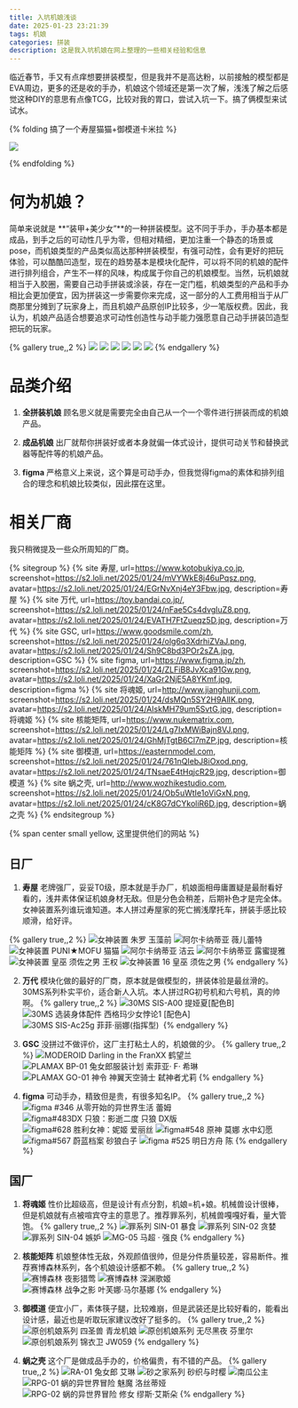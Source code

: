 ```yaml
---
title: 入坑机娘浅谈
date: 2025-01-23 23:21:39
tags: 机娘
categories: 拼装
description: 这是我入坑机娘在网上整理的一些相关经验和信息
---
```


临近春节，手又有点痒想要拼装模型，但是我并不是高达粉，以前接触的模型都是EVA周边，更多的还是收的手办，机娘这个领域还是第一次了解，浅浅了解之后感觉这种DIY的意思有点像TCG，比较对我的胃口，尝试入坑一下。搞了俩模型来试试水。

{% folding 搞了一个寿屋猫猫+御模道卡米拉 %}

![](https://s2.loli.net/2025/01/24/zHnX3rlbwJipmyo.jpg)

{% endfolding %}




# 何为机娘？
简单来说就是 **“装甲+美少女”**的一种拼装模型。这不同于手办，手办基本都是成品，到手之后的可动性几乎为零，但相对精细，更加注重一个静态的场景或pose，而机娘类型的产品类似高达那种拼装模型，有强可动性，会有更好的把玩体验，可以酷酷凹造型，现在的趋势基本是模块化配件，可以将不同的机娘的配件进行排列组合，产生不一样的风味，构成属于你自己的机娘模型。当然，玩机娘就相当于入胶圈，需要自己动手拼装或涂装，存在一定门槛，机娘类型的产品和手办相比会更加便宜，因为拼装这一步需要你来完成，这一部分的人工费用相当于从厂商那里分摊到了玩家身上，而且机娘产品原创IP比较多，少一笔版权费。因此，我认为，机娘产品适合想要追求可动性创造性与动手能力强愿意自己动手拼装凹造型把玩的玩家。

{% gallery true,,2 %}
![](https://s2.loli.net/2025/01/24/G3tIdKmZRNEnFoO.jpg)
![](https://s2.loli.net/2025/01/24/JDydvNl5iH4ZtTG.jpg)
![](https://s2.loli.net/2025/01/24/c1k65CbAxJRQotH.jpg)
![](https://s2.loli.net/2025/01/24/Vo3B7TlCz4Ickxp.jpg)
![](https://s2.loli.net/2025/01/24/cs4FzbEN562L8Iq.jpg)
![](https://s2.loli.net/2025/01/24/zSPDw2tNIpYMilX.jpg)
{% endgallery %}

# 品类介绍

1. **全拼装机娘**
顾名思义就是需要完全由自己从一个一个零件进行拼装而成的机娘产品。


2. **成品机娘**
出厂就帮你拼装好或者本身就偏一体式设计，提供可动关节和替换武器等配件等的机娘产品。


3. **figma**
严格意义上来说，这个算是可动手办，但我觉得figma的素体和排列组合的理念和机娘比较类似，因此摆在这里。


# 相关厂商
我只稍微提及一些众所周知的厂商。



{% sitegroup %}
{% site 寿屋, url=https://www.kotobukiya.co.jp, screenshot=https://s2.loli.net/2025/01/24/mVYWkE8j46uPqsz.png, avatar=https://s2.loli.net/2025/01/24/EGrNvXnj4eY3Fbw.jpg, description=寿屋 %}
{% site 万代, url=https://toy.bandai.co.jp/, screenshot=https://s2.loli.net/2025/01/24/nFae5Cs4dvgIuZ8.png, avatar=https://s2.loli.net/2025/01/24/EVATH7FtZueqz5D.jpg, description=万代 %}
{% site GSC, url=https://www.goodsmile.com/zh, screenshot=https://s2.loli.net/2025/01/24/olg6q3XdrhiZVaJ.png, avatar=https://s2.loli.net/2025/01/24/Sh9C8bd3POr2sZA.jpg, description=GSC %}
{% site figma, url=https://www.figma.jp/zh, screenshot=https://s2.loli.net/2025/01/24/ZLFiB8JvXca91Gw.png, avatar=https://s2.loli.net/2025/01/24/XaGr2NjE5A8YKmf.jpg, description=figma %}
{% site 将魂姬, url=http://www.jianghunji.com, screenshot=https://s2.loli.net/2025/01/24/dsMQn5SY2H9AlIK.png, avatar=https://s2.loli.net/2025/01/24/AIskMH79um5SvtG.jpg, description=将魂姬 %}
{% site 核能矩阵, url=https://www.nukematrix.com, screenshot=https://s2.loli.net/2025/01/24/Lg7IxMWiBajn8VJ.png, avatar=https://s2.loli.net/2025/01/24/GhMjTgtB6Cl7mZP.jpg, description=核能矩阵 %}
{% site 御模道, url=https://easternmodel.com, screenshot=https://s2.loli.net/2025/01/24/761nQIebJ8iOxod.png, avatar=https://s2.loli.net/2025/01/24/TNsaeE4tHqjcR29.jpg, description=御模道 %}
{% site 蜗之壳, url=http://www.wozhikestudio.com, screenshot=https://s2.loli.net/2025/01/24/Ob5uWtIe1oViGxN.png, avatar=https://s2.loli.net/2025/01/24/cK8G7dCYkoliR6D.jpg, description=蜗之壳 %}
{% endsitegroup %}

{% span center small yellow, 这里提供他们的网站 %}


## 日厂

1. **寿屋**
老牌强厂，妥妥T0级，原本就是手办厂，机娘面相毋庸置疑是最耐看好看的，浅井素体保证机娘身材无敌。但是分色会稍差，后期补色才是完全体。女神装置系列谁玩谁知道。本人拼过寿屋家的死亡搁浅摩托车，拼装手感比较顺滑，给好评。

{% gallery true,,2 %}
![女神装置 朱罗 玉藻前](https://s2.loli.net/2025/01/24/9NwLYP4kGgZVJac.jpg)
![阿尔卡纳蒂亚 薇儿蕾特](https://s2.loli.net/2025/01/24/SXFI3VbjUQdTO1i.jpg)
![女神装置 PUNI★MOFU 猫猫](https://s2.loli.net/2025/01/24/HeNFLfrjg5YJWDI.jpg)
![阿尔卡纳蒂亚 洁云](https://s2.loli.net/2025/01/24/lOBQuhvGJbapqsC.jpg)
![阿尔卡纳蒂亚 露蜜提雅](https://s2.loli.net/2025/01/24/FLfcmvdTe6oQROS.jpg)
![女神装置 皇巫 须佐之男 王权](https://s2.loli.net/2025/01/24/UvOwLTXM9qgS6DA.jpg)
![女神装置 16 皇巫 须佐之男](https://s2.loli.net/2025/01/24/HN4aZoSvn1EWqip.jpg)
{% endgallery %}

2. **万代**
模块化做的最好的厂商，原本就是做模型的，拼装体验是最丝滑的。30MS系列朴实平价，适合新人入坑。本人拼过RG初号机和六号机，真的帅啊。
{% gallery true,,2 %}
![30MS SIS-A00 提娅夏[配色B]](https://s2.loli.net/2025/01/24/5XtFV3y4piw6dZD.jpg)
![30MS 选装身体配件 西格玛少女悖论1 [配色A]](https://s2.loli.net/2025/01/24/szC2LTPrZ9oxlcw.jpg)
![30MS SIS-Ac25g 菲菲·丽娜(指挥型) ​​​​](https://s2.loli.net/2025/01/24/ns9kKVdXJUig1G5.png)
{% endgallery %}

3. **GSC**
没拼过不做评价，这厂主打粘土人的，机娘做的少。
{% gallery true,,2 %}
![MODEROID Darling in the FranXX 鹤望兰](https://s2.loli.net/2025/01/24/DkjsacELqxyMm1S.jpg)
![PLAMAX BP-01 兔女郎服装计划 索菲亚· F· 希琳](https://s2.loli.net/2025/01/24/tlRifg8wVNX3UWB.jpg)
![PLAMAX GO-01 神令 神翼天空骑士 弑神者尤莉](https://s2.loli.net/2025/01/24/V6Q32rlt1Ouaez4.jpg)
{% endgallery %}


4. **figma**
可动手办，精致但是贵，有很多知名IP。
{% gallery true,,2 %}
![figma #346 从零开始的异世界生活 蕾姆](https://s2.loli.net/2025/01/24/AJxLPYMhmetVivI.jpg)
![figma#483DX 只狼：影逝二度 只狼 DX版](https://s2.loli.net/2025/01/24/yLeqUCiEW68fFmN.jpg)
![figma#628 胜利女神：妮姬 爱丽丝](https://s2.loli.net/2025/01/24/NycVrTB7j4ZQfg2.jpg)
![figma#548 原神 莫娜 水中幻愿](https://s2.loli.net/2025/01/24/R62voDtVumiSLa4.jpg)
![figma#567 蔚蓝档案 砂狼白子](https://s2.loli.net/2025/01/24/enyIzrG3j4KJ16U.jpg)
![figma #525 明日方舟 陈](https://s2.loli.net/2025/01/24/HD1u3yhfwizXdoV.jpg)
{% endgallery %}


## 国厂

1. **将魂姬**
性价比超级高，但是设计有点分割，机娘=机+娘。机械兽设计很棒，但是机娘就有点被喧宾夺主的意思了。推荐罪系列，机械兽嘎嘎好看，量大管饱。
{% gallery true,,2 %}
![罪系列 SIN-01 暴食](https://s2.loli.net/2025/01/24/vwqOna5IfRFcdxG.png)
![罪系列 SIN-02 贪婪](https://s2.loli.net/2025/01/24/fkXZoSngC4Ta6Ky.jpg)
![罪系列 SIN-04 嫉妒](https://s2.loli.net/2025/01/24/5Lgb1h9x6EKtVTR.jpg)
![MG-05 马超 · 强良](https://s2.loli.net/2025/01/24/WHERouQGsMrTnV5.jpg)
{% endgallery %}

2. **核能矩阵**
机娘整体性无敌，外观颜值很帅，但是分件质量较差，容易断件。推荐赛博森林系列，各个机娘设计感都不赖。
{% gallery true,,2 %}
![赛博森林 夜影猎莺](https://s2.loli.net/2025/01/24/s1QOjL8Vgbw3nN2.jpg)
![赛博森林 深渊歌姬](https://s2.loli.net/2025/01/24/wPEmGD36ioneVz9.jpg)
![赛博森林 战争之影 叶芙娜·马尔基娜](https://s2.loli.net/2025/01/24/OvkzK1xguXrJGDy.jpg)
{% endgallery %}

3. **御模道**
便宜小厂，素体筷子腿，比较难崩，但是武装还是比较好看的，能看出设计感，最近也是听取玩家建议改好了挺多的。
{% gallery true,,2 %}
![原创机娘系列 四圣兽 青龙机娘](https://s2.loli.net/2025/01/24/sWaZbkKc9xz4YGU.jpg)
![原创机娘系列 无尽黑夜 芬里尔](https://s2.loli.net/2025/01/24/L5arGoPpvVMg84D.jpg)
![原创机娘系列 锦衣卫 JW059](https://s2.loli.net/2025/01/24/Rq3vAfuLZzYx91B.jpg)
{% endgallery %}

4. **蜗之壳**
这个厂是做成品手办的，价格偏贵，有不错的产品。
{% gallery true,,2 %}
![RA-01 兔女郎 艾琳](https://s2.loli.net/2025/01/24/D5fdRj7SphAcMKn.jpg)
![砂之家系列 砂织与时樱](https://s2.loli.net/2025/01/24/OWguoNMeq48J7iX.jpg)
![南瓜公主](https://s2.loli.net/2025/01/24/fntGIEYFRv5CHaN.jpg)
![RPG-01 蜗的异世界冒险 魅魔 洛丝蒂娅](https://s2.loli.net/2025/01/24/w5I4TvscDj2pPxa.jpg)
![RPG-02 蜗的异世界冒险 修女 缪斯·艾斯朵](https://s2.loli.net/2025/01/24/inWrTDZytldLfGN.jpg)
{% endgallery %}

